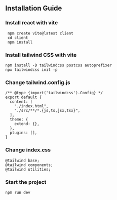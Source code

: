 ## Installation Guide

### Install react with vite

```
 npm create vite@latest client
 cd client
 npm install
```

### Install tailwind CSS with vite

```
npm install -D tailwindcss postcss autoprefixer
npx tailwindcss init -p
```

### Change tailwind.config.js

```
/** @type {import('tailwindcss').Config} */
export default {
  content: [
    "./index.html",
    "./src/**/*.{js,ts,jsx,tsx}",
  ],
  theme: {
    extend: {},
  },
  plugins: [],
}
```


### Change index.css

```
@tailwind base;
@tailwind components;
@tailwind utilities;
```

### Start the project

```
npm run dev
```

